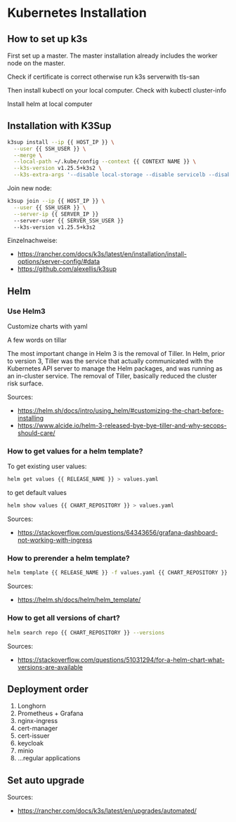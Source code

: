 # Kubernetes Installation

## How to set up k3s

First set up a master. The master installation already includes the worker node on the master.

Check if certificate is correct otherwise run k3s serverwith tls-san

Then install kubectl on your local computer. Check with kubectl cluster-info

Install helm at local computer

## Installation with K3Sup

``` bash
k3sup install --ip {{ HOST_IP }} \
  --user {{ SSH_USER }} \
  --merge \
  --local-path ~/.kube/config --context {{ CONTEXT NAME }} \
  --k3s-version v1.25.5+k3s2 \
  --k3s-extra-args '--disable local-storage --disable servicelb --disable traefik --flannel-backend wireguard-native'
```

Join new node:

``` bash
k3sup join --ip {{ HOST_IP }} \
  --user {{ SSH_USER }} \
  --server-ip {{ SERVER_IP }}
  --server-user {{ SERVER_SSH_USER }}
  --k3s-version v1.25.5+k3s2 
```

Einzelnachweise:

- <https://rancher.com/docs/k3s/latest/en/installation/install-options/server-config/#data>
- <https://github.com/alexellis/k3sup>

## Helm

### Use Helm3

Customize charts with yaml

A few words on tillar

The most important change in Helm 3 is the removal of Tiller. In Helm, prior to version 3, Tiller was the service that actually communicated with the Kubernetes API server to manage the Helm packages, and was running as an in-cluster service. The removal of Tiller, basically reduced the cluster risk surface.

Sources:

- <https://helm.sh/docs/intro/using_helm/#customizing-the-chart-before-installing>
- <https://www.alcide.io/helm-3-released-bye-bye-tiller-and-why-secops-should-care/>



### How to get values for a helm template?

To get existing user values:

``` bash
helm get values {{ RELEASE_NAME }} > values.yaml
```

to get default values

``` bash
helm show values {{ CHART_REPOSITORY }} > values.yaml
```

Sources:

- <https://stackoverflow.com/questions/64343656/grafana-dashboard-not-working-with-ingress>

### How to prerender a helm template?

``` bash
helm template {{ RELEASE_NAME }} -f values.yaml {{ CHART_REPOSITORY }} --create-namespace --namespace {{ NAMESPACE }}
```

Sources:

- <https://helm.sh/docs/helm/helm_template/>

### How to get all versions of chart?

``` bash
helm search repo {{ CHART_REPOSITORY }} --versions
```

Sources:

- <https://stackoverflow.com/questions/51031294/for-a-helm-chart-what-versions-are-available>

## Deployment order

1. Longhorn
2. Prometheus + Grafana
3. nginx-ingress
4. cert-manager
5. cert-issuer
6. keycloak
7. minio
8. ...regular applications

## Set auto upgrade

Sources:

- <https://rancher.com/docs/k3s/latest/en/upgrades/automated/>
